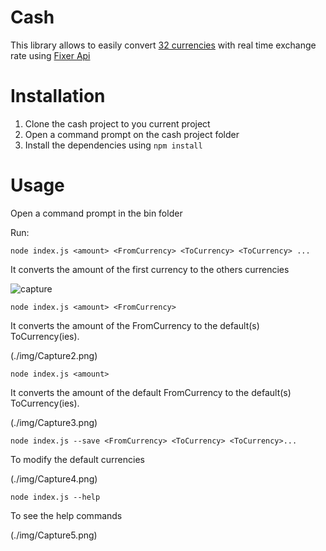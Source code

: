 # Cash

This library allows to easily convert [32 currencies](./lib/currencies.json) with real time exchange rate using [Fixer Api](./https://api.fixer.io/latest)


# Installation

1. Clone the cash project to you current project
2. Open a command prompt on the cash project folder
3. Install the dependencies using `npm install`

# Usage

Open a command prompt in the bin folder

Run:

`node index.js <amount> <FromCurrency> <ToCurrency> <ToCurrency> ...`

It converts the amount of the first currency to the others currencies

![capture](/img/Capture1.png)

`node index.js <amount> <FromCurrency>`

It converts the amount of the FromCurrency to the default(s) ToCurrency(ies).

(./img/Capture2.png)

`node index.js <amount>`

It converts the amount of the default FromCurrency to the default(s) ToCurrency(ies).

(./img/Capture3.png)

`node index.js --save <FromCurrency> <ToCurrency> <ToCurrency>...`

To modify the default currencies 

(./img/Capture4.png)

`node index.js --help`

To see the help commands

(./img/Capture5.png)

